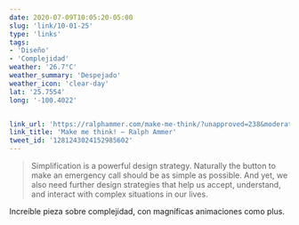 ```yaml
---
date: 2020-07-09T10:05:20-05:00
slug: 'link/10-01-25'
type: 'links'
tags:
- 'Diseño'
- 'Complejidad'
weather: '26.7°C'
weather_summary: 'Despejado'
weather_icon: 'clear-day'
lat: '25.7554'
long: '-100.4022'


link_url: 'https://ralphammer.com/make-me-think/?unapproved=238&moderation-hash=b0c4c71d633259e937ddecd2dee685bf#comment-238'
link_title: 'Make me think! – Ralph Ammer'
tweet_id: '1281243024152985602'
---
```

> Simplification is a powerful design strategy. Naturally the button to make an emergency call should be as simple as possible. And yet, we also need further design strategies that help us accept, understand, and interact with complex situations in our lives.

Increíble pieza sobre complejidad, con magníficas animaciones como plus.   
